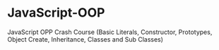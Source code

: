 # JavaScript-OOP
JavaScript OPP Crash Course (Basic Literals, Constructor, Prototypes, Object Create, Inheritance, Classes and Sub Classes)
